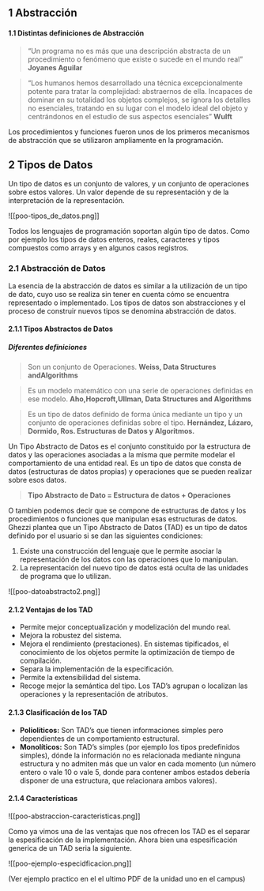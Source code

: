 ## 1 Abstracción
#### 1.1 Distintas definiciones de Abstracción

> “Un programa no es más que una descripción abstracta de un procedimiento o fenómeno que existe o sucede en el mundo real”
> **Joyanes Aguilar**

> “Los humanos hemos desarrollado una técnica excepcionalmente potente para tratar la complejidad: abstraernos de ella. Incapaces de dominar en su totalidad los objetos complejos, se ignora los detalles no esenciales, tratando en su lugar con el modelo ideal del objeto y centrándonos en el estudio de sus aspectos esenciales”
> **Wulft**

Los procedimientos y funciones fueron unos de los primeros mecanismos de abstracción que se utilizaron ampliamente en la programación.

## 2 Tipos de Datos
Un tipo de datos es un conjunto de valores, y un conjunto de operaciones sobre estos valores. Un valor depende de su representación y de la interpretación de la representación.

![[poo-tipos_de_datos.png]]

Todos los lenguajes de programación soportan algún tipo de datos. Como por ejemplo los tipos de datos enteros, reales, caracteres y tipos compuestos como arrays y en algunos casos registros.

### 2.1 Abstracción de Datos

La esencia de la abstracción de datos es similar a la utilización de un tipo de dato, cuyo uso se realiza sin tener en cuenta cómo se encuentra representado o implementado. Los tipos de datos son abstracciones y el proceso de construir nuevos tipos se denomina abstracción de datos.

#### 2.1.1 Tipos Abstractos de Datos

##### Diferentes definiciones
> Son un conjunto de Operaciones.
> **Weiss, Data Structures andAlgorithms**

> Es un modelo matemático con una serie de operaciones definidas en ese modelo.
> **Aho,Hopcroft,Ullman, Data Structures and Algorithms**

> Es un tipo de datos definido de forma única mediante un tipo y un conjunto de operaciones definidas sobre el tipo.
> **Hernández, Lázaro, Dormido, Ros. Estructuras de Datos y Algoritmos.**

Un Tipo Abstracto de Datos es el conjunto constituido por la estructura de datos y las operaciones asociadas a la misma que permite modelar el comportamiento de una entidad real.
Es un tipo de datos que consta de datos (estructuras de datos propias) y operaciones que se pueden realizar sobre esos datos.

> **Tipo Abstracto de Dato = Estructura de datos + Operaciones**

O tambien podemos decir que se compone de estructuras de datos y los procedimientos o funciones que manipulan esas estructuras de datos.
Ghezzi plantea que un Tipo Abstracto de Datos (TAD) es un tipo de datos definido por el usuario si se dan las siguientes condiciones:

1. Existe una construcción del lenguaje que le permite asociar la representación de los datos con las operaciones que lo manipulan.
2. La representación del nuevo tipo de datos está oculta de las unidades de programa que lo utilizan.

![[poo-datoabstracto2.png]]

#### 2.1.2 Ventajas de los TAD

- Permite mejor conceptualización y modelización del mundo real.
- Mejora la robustez del sistema.
- Mejora el rendimiento (prestaciones). En sistemas tipificados, el conocimiento de los objetos permite la optimización de tiempo de compilación.
- Separa la implementación de la especificación.
- Permite la extensibilidad del sistema.
- Recoge mejor la semántica del tipo. Los TAD’s agrupan o localizan las operaciones y la representación de atributos.

#### 2.1.3 Clasificación de los TAD

- **Poliolíticos:** Son TAD’s que tienen informaciones simples pero dependientes de un comportamiento estructural.
- **Monolíticos:** Son TAD’s simples (por ejemplo los tipos predefinidos simples), dónde la información no es relacionada mediante ninguna estructura y no admiten más que un valor en cada momento (un número entero o vale 10 o vale 5, donde para contener ambos estados debería disponer de una estructura, que relacionara ambos valores).

#### 2.1.4 Características

![[poo-abstraccion-caracteristicas.png]]

Como ya vimos una de las ventajas que nos ofrecen los TAD es el separar la espesificación de la implementación. Ahora bien una espesificación generica de un TAD seria la siguiente.

![[poo-ejemplo-especidficacion.png]]

(Ver ejemplo practico en el el ultimo PDF de la unidad uno en el campus)